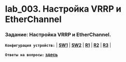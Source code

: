# lab_003. Настройка VRRP и EtherChannel

###  Задание: Настройка VRRP и EtherChannel.

**`Конфигурация устройств:`**   | **[SW1](config/SW1)** | **[SW2](config/SW2)** | **[R1](config/SW3)** | **[R2](config/SW3)** | **[R3](config/SW3)** |

**`Ответы на вопросы:`** **[здесь](Result.md)**




